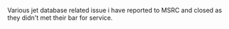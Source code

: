 Various jet database related issue i have reported to MSRC and closed as they didn't met their bar for service.
